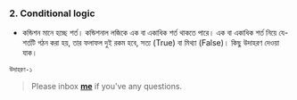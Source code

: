 ### 2. Conditional logic

* কন্ডিশন মানে হচ্ছে শর্ত। কন্ডিশনাল লজিকে এক বা একাধিক শর্ত থাকতে পারে।  এক বা একাধিক শর্ত নিয়ে যে-শর্তটি গঠন করা হয়, তার ফলাফল দুই রকম হবে, সত্য (True) বা মিথ্যা (False)। কিছু উদাহরণ দেওয়া যাক।

`উদাহরণ-১`


> Please inbox **[me](https://www.facebook.com/shoriot)** if you've any questions.